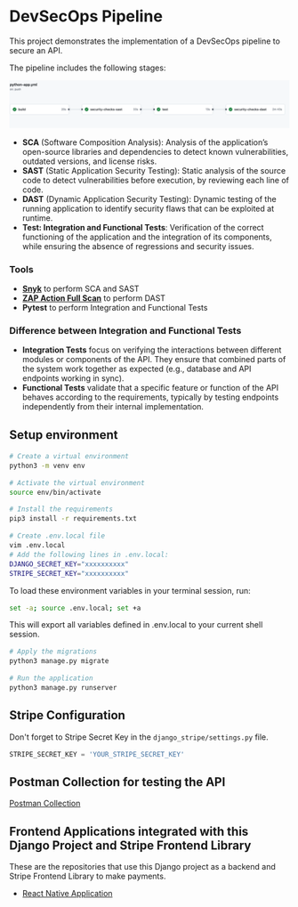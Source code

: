 # DevSecOps Pipeline

This project demonstrates the implementation of a DevSecOps pipeline to secure an API.

The pipeline includes the following stages:

![alt text](<images/pipeline.png>)

- **SCA** (Software Composition Analysis): Analysis of the application’s open-source libraries and dependencies to detect known vulnerabilities, outdated versions, and license risks.
- **SAST** (Static Application Security Testing): Static analysis of the source code to detect vulnerabilities before execution, by reviewing each line of code.
- **DAST** (Dynamic Application Security Testing): Dynamic testing of the running application to identify security flaws that can be exploited at runtime.
- **Test: Integration and Functional Tests**: Verification of the correct functioning of the application and the integration of its components, while ensuring the absence of regressions and security issues.


### Tools

- [**Snyk**](https://app.snyk.io/) to perform SCA and SAST
- [**ZAP Action Full Scan**](https://github.com/zaproxy/action-full-scan) to perform DAST 
- **Pytest** to perform Integration and Functional Tests


### Difference between Integration and Functional Tests

- **Integration Tests** focus on verifying the interactions between different modules or components of the API. They ensure that combined parts of the system work together as expected (e.g., database and API endpoints working in sync).
- **Functional Tests** validate that a specific feature or function of the API behaves according to the requirements, typically by testing endpoints independently from their internal implementation.


## Setup environment

```bash
# Create a virtual environment
python3 -m venv env
````

```bash
# Activate the virtual environment
source env/bin/activate
```

```bash
# Install the requirements
pip3 install -r requirements.txt
```

```bash
# Create .env.local file
vim .env.local
# Add the following lines in .env.local:
DJANGO_SECRET_KEY="xxxxxxxxxx"
STRIPE_SECRET_KEY="xxxxxxxxxx"
```

To load these environment variables in your terminal session, run:

```bash
set -a; source .env.local; set +a
```
This will export all variables defined in .env.local to your current shell session.


```bash
# Apply the migrations
python3 manage.py migrate
```

```bash
# Run the application
python3 manage.py runserver
```

## Stripe Configuration

Don't forget to Stripe Secret Key in the `django_stripe/settings.py` file.

```python
STRIPE_SECRET_KEY = 'YOUR_STRIPE_SECRET_KEY'
```

## Postman Collection for testing the API

[Postman Collection](./django-stripe.postman_collection.json)


## Frontend Applications integrated with this Django Project and Stripe Frontend Library

These are the repositories that use this Django project as a backend and Stripe Frontend Library to make payments.

- [React Native Application](https://github.com/Alexon1999/react-native-stripe)
